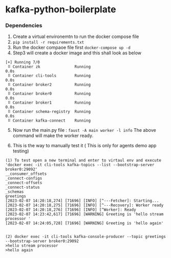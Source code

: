 # kafka-python-boilerplate

### Dependencies
1. Create a virtual environemtn to run the docker compose file
2. ```pip install -r requirements.txt```
3. Run the docker compaoe file first ```docker-compose up -d```
4. Step3 will create a docker image and this shall look as below
```
[+] Running 7/0
 ⠿ Container zk               Running                                                                               0.0s
 ⠿ Container cli-tools        Running                                                                               0.0s
 ⠿ Container broker2          Running                                                                               0.0s
 ⠿ Container broker0          Running                                                                               0.0s
 ⠿ Container broker1          Running                                                                               0.0s
 ⠿ Container schema-registry  Running                                                                               0.0s
 ⠿ Container kafka-connect    Running                                             
```

5. Now run the main.py file : ```faust -A main worker -l info```
The above command will make the worker ready. 

6. This is the way to manually test it ( This is only for agents demo app testing)
```
(1) To test open a new terminal and enter to virtaul env and execute 'docker exec -it cli-tools kafka-topics --list --bootstrap-server broker0:29092'
__consumer_offsets
_connect-configs
_connect-offsets
_connect-status
_schemas
greetings
[2023-02-07 14:20:18,274] [71696] [INFO] [^---Fetcher]: Starting... 
[2023-02-07 14:20:18,275] [71696] [INFO] [^---Recovery]: Worker ready 
[2023-02-07 14:20:18,276] [71696] [INFO] [^Worker]: Ready 
[2023-02-07 14:23:42,617] [71696] [WARNING] Greeting is 'hello stream processor ' 
[2023-02-07 14:24:05,728] [71696] [WARNING] Greeting is 'hello again' 


(2) docker exec -it cli-tools kafka-console-producer --topic greetings --bootstrap-server broker0:29092
>hello stream processor 
>hello again
```
